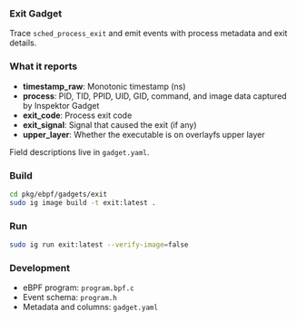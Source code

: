 ### Exit Gadget

Trace `sched_process_exit` and emit events with process metadata and exit details.

### What it reports
- **timestamp_raw**: Monotonic timestamp (ns)
- **process**: PID, TID, PPID, UID, GID, command, and image data captured by Inspektor Gadget
- **exit_code**: Process exit code
- **exit_signal**: Signal that caused the exit (if any)
- **upper_layer**: Whether the executable is on overlayfs upper layer

Field descriptions live in `gadget.yaml`.

### Build
```bash
cd pkg/ebpf/gadgets/exit
sudo ig image build -t exit:latest .
```

### Run
```bash
sudo ig run exit:latest --verify-image=false
```

### Development
- eBPF program: `program.bpf.c`
- Event schema: `program.h`
- Metadata and columns: `gadget.yaml`

